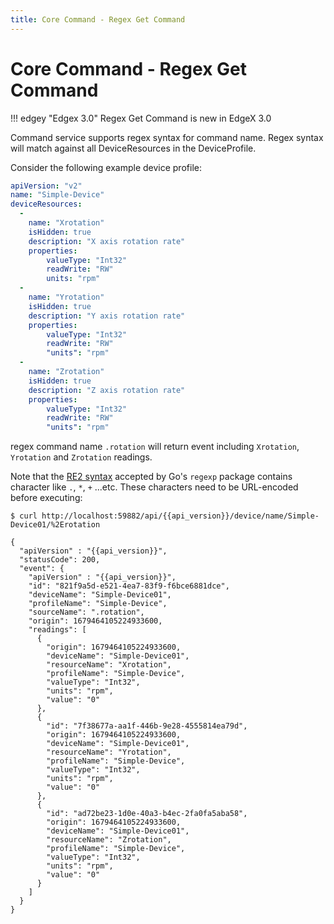 ```yaml
---
title: Core Command - Regex Get Command
---
```


# Core Command - Regex Get Command

!!! edgey "Edgex 3.0"
    Regex Get Command is new in EdgeX 3.0

Command service supports regex syntax for command name.
Regex syntax will match against all DeviceResources in the DeviceProfile.  

Consider the following example device profile:
```yaml
apiVersion: "v2"
name: "Simple-Device"
deviceResources:
  -
    name: "Xrotation"
    isHidden: true
    description: "X axis rotation rate"
    properties:
        valueType: "Int32"
        readWrite: "RW"
        units: "rpm"
  -
    name: "Yrotation"
    isHidden: true
    description: "Y axis rotation rate"
    properties:
        valueType: "Int32"
        readWrite: "RW"
        "units": "rpm"
  -
    name: "Zrotation"
    isHidden: true
    description: "Z axis rotation rate"
    properties:
        valueType: "Int32"
        readWrite: "RW"
        "units": "rpm"
```
regex command name `.rotation` will return event including `Xrotation`, `Yrotation` and `Zrotation` readings.

Note that the [RE2 syntax](https://github.com/google/re2/wiki/Syntax) accepted by Go's `regexp` package contains character like `.`, `*`, `+` ...etc.
These characters need to be URL-encoded before executing:
```shell
$ curl http://localhost:59882/api/{{api_version}}/device/name/Simple-Device01/%2Erotation

{
  "apiVersion" : "{{api_version}}",
  "statusCode": 200,
  "event": {
    "apiVersion" : "{{api_version}}",
    "id": "821f9a5d-e521-4ea7-83f9-f6bce6881dce",
    "deviceName": "Simple-Device01",
    "profileName": "Simple-Device",
    "sourceName": ".rotation",
    "origin": 1679464105224933600,
    "readings": [
      {
        "origin": 1679464105224933600,
        "deviceName": "Simple-Device01",
        "resourceName": "Xrotation",
        "profileName": "Simple-Device",
        "valueType": "Int32",
        "units": "rpm",
        "value": "0"
      },
      {
        "id": "7f38677a-aa1f-446b-9e28-4555814ea79d",
        "origin": 1679464105224933600,
        "deviceName": "Simple-Device01",
        "resourceName": "Yrotation",
        "profileName": "Simple-Device",
        "valueType": "Int32",
        "units": "rpm",
        "value": "0"
      },
      {
        "id": "ad72be23-1d0e-40a3-b4ec-2fa0fa5aba58",
        "origin": 1679464105224933600,
        "deviceName": "Simple-Device01",
        "resourceName": "Zrotation",
        "profileName": "Simple-Device",
        "valueType": "Int32",
        "units": "rpm",
        "value": "0"
      }
    ]
  }
}

```
